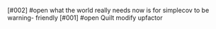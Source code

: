 [#002] #open what the world really needs now is for simplecov to be warning-
             friendly
[#001] #open Quilt modify upfactor
